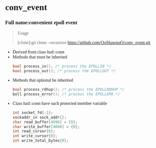 
# <font face="Agave Nerd Font">conv_event
### Full name:convenient epoll event

> Usage
> 
>[clone]:git clone --recursive https://github.com/OoShawnoO/conv_event.git

- Derived from class hzd::conn
- Methods that must be inherited
    ```c++
    bool process_in(); /* process the EPOLLIN */
    bool process_out(); /* process the EPOLLOUT */
    ```
- Methods that optional be inherited
    ```c++
    bool process_rdhup(); /* process the EPOLLRDHUP */
    boll process_error(); /* process the EPOLLERR */
    ```
- Class hzd::conn have such protected member variable
    ```c++
    int socket_fd{-1};
    sockaddr_in sock_addr{};
    char read_buffer[4096] = {0};
    char write_buffer[4096] = {0};
    int read_cursor{0};
    int write_cursor{0};
    int write_total_bytes{0};
    ```
